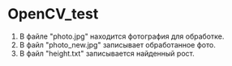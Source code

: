 # OpenCV_test

1. В файле "photo.jpg" находится фотография для обработке.
2. В файл "photo_new.jpg" записывает обработанное фото.
3. В файл "height.txt" записывается найденный рост.
